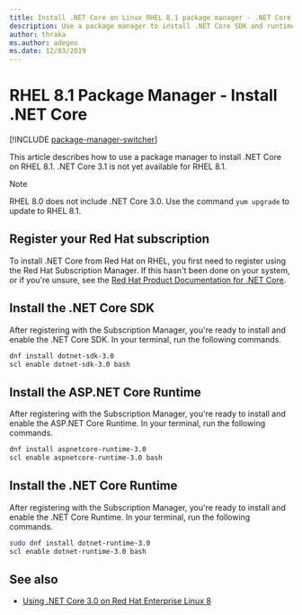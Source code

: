 ```yaml
---
title: Install .NET Core on Linux RHEL 8.1 package manager - .NET Core
description: Use a package manager to install .NET Core SDK and runtime on RHEL 8.1.
author: thraka
ms.author: adegeo
ms.date: 12/03/2019
---
```


# RHEL 8.1 Package Manager - Install .NET Core

[!INCLUDE [package-manager-switcher](includes/package-manager-switcher.md)]

This article describes how to use a package manager to install .NET Core on RHEL 8.1. .NET Core 3.1 is not yet available for RHEL 8.1.

> [!NOTE]
> RHEL 8.0 does not include .NET Core 3.0. Use the command `yum upgrade` to update to RHEL 8.1.

## Register your Red Hat subscription

To install .NET Core from Red Hat on RHEL, you first need to register using the Red Hat Subscription Manager. If this hasn't been done on your system, or if you're unsure, see the [Red Hat Product Documentation for .NET Core](https://access.redhat.com/documentation/net_core/).

## Install the .NET Core SDK

After registering with the Subscription Manager, you're ready to install and enable the .NET Core SDK. In your terminal, run the following commands.

```bash
dnf install dotnet-sdk-3.0
scl enable dotnet-sdk-3.0 bash
```

## Install the ASP.NET Core Runtime

After registering with the Subscription Manager, you're ready to install and enable the ASP.NET Core Runtime. In your terminal, run the following commands.

<!-- TODO: is this the correct value? Taken from the webpage but it doesn't have aspnet in the name -->
```bash
dnf install aspnetcore-runtime-3.0
scl enable aspnetcore-runtime-3.0 bash
```

## Install the .NET Core Runtime

After registering with the Subscription Manager, you're ready to install and enable the .NET Core Runtime. In your terminal, run the following commands.

```bash
sudo dnf install dotnet-runtime-3.0
scl enable dotnet-runtime-3.0 bash
```

## See also

- [Using .NET Core 3.0 on Red Hat Enterprise Linux 8](https://access.redhat.com/documentation/en-us/net_core/3.0/html/getting_started_guide_for_rhel_8/gs_install_dotnet)
